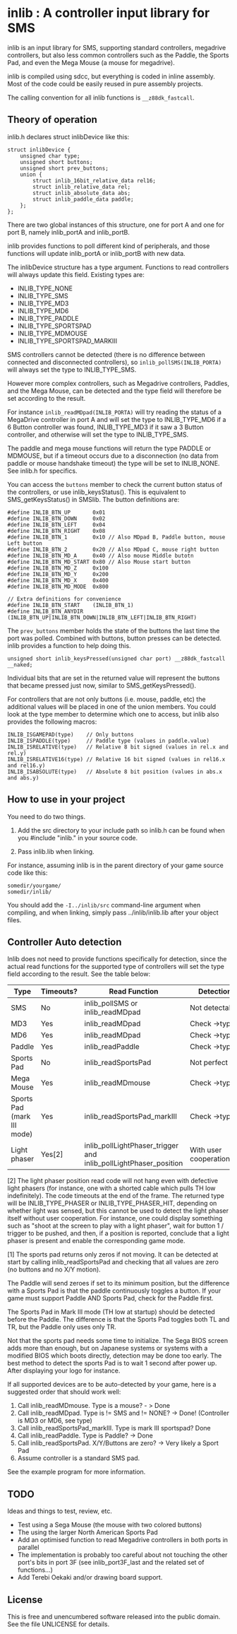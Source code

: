 inlib : A controller input library for SMS
==========================================

inlib is an input library for SMS, supporting standard controllers,
megadrive controllers, but also less common controllers such as the
Paddle, the Sports Pad, and even the Mega Mouse (a mouse for megadrive).

inlib is compiled using sdcc, but everything is coded in inline assembly.
Most of the code could be easily reused in pure assembly projects.

The calling convention for all inlib functions is `__z88dk_fastcall`.


Theory of operation
----------------------

inlib.h declares struct inlibDevice like this:

```
struct inlibDevice {
	unsigned char type;
	unsigned short buttons;
	unsigned short prev_buttons;
	union {
		struct inlib_16bit_relative_data rel16;
		struct inlib_relative_data rel;
		struct inlib_absolute_data abs;
		struct inlib_paddle_data paddle;
	};
};
```

There are two global instances of this structure, one for port A and one for port B,
namely inlib_portA and inlib_portB.

inlib provides functions to poll different kind of peripherals, and
those functions will update inlib_portA or inlib_portB with new data.

The inlibDevice structure has a type argument. Functions to read
controllers will always update this field. Existing types are:

 - INLIB_TYPE_NONE
 - INLIB_TYPE_SMS
 - INLIB_TYPE_MD3
 - INLIB_TYPE_MD6
 - INLIB_TYPE_PADDLE
 - INLIB_TYPE_SPORTSPAD
 - INLIB_TYPE_MDMOUSE
 - INLIB_TYPE_SPORTSPAD_MARKIII

SMS controllers cannot be detected (there is no difference between connected
and disconnected controllers), so `inlib_pollSMS(INLIB_PORTA)` will always
set the type to INLIB_TYPE_SMS.

However more complex controllers, such as Megadrive controllers, Paddles,
and the Mega Mouse, can be detected and the type field will therefore
be set according to the result.

For instance `inlib_readMDpad(INLIB_PORTA)` will try reading the status
of a MegaDrive controller in port A and will set the type to INLIB_TYPE_MD6
if a 6 Button controller was found, INLIB_TYPE_MD3 if it saw a 3 Button controller,
and otherwise will set the type to INLIB_TYPE_SMS.

The paddle and mega mouse functions will return the type PADDLE or MDMOUSE, but
if a timeout occurs due to a disconnection (no data from paddle or mouse handshake timeout)
the type will be set to INLIB_NONE. See inlib.h for specifics.

You can access the `buttons` member to check the current button status of the controllers, 
or use inlib_keysStatus(). This is equivalent to SMS_getKeysStatus() in SMSlib.
The button definitions are:

```
#define INLIB_BTN_UP       0x01
#define INLIB_BTN_DOWN     0x02
#define INLIB_BTN_LEFT     0x04
#define INLIB_BTN_RIGHT    0x08
#define INLIB_BTN_1        0x10 // Also MDpad B, Paddle button, mouse Left button
#define INLIB_BTN_2        0x20 // Also MDpad C, mouse right button
#define INLIB_BTN_MD_A     0x40 // Also mouse Middle butotn
#define INLIB_BTN_MD_START 0x80 // Also Mouse start button
#define INLIB_BTN_MD_Z     0x100
#define INLIB_BTN_MD_Y     0x200
#define INLIB_BTN_MD_X     0x400
#define INLIB_BTN_MD_MODE  0x800

// Extra definitions for convenience
#define INLIB_BTN_START    (INLIB_BTN_1)
#define INLIB_BTN_ANYDIR   (INLIB_BTN_UP|INLIB_BTN_DOWN|INLIB_BTN_LEFT|INLIB_BTN_RIGHT)
```

The `prev_buttons` member holds the state of the buttons the last time the port was
polled. Combined with buttons, button presses can be detected. inlib provides
a function to help doing this.

```
unsigned short inlib_keysPressed(unsigned char port) __z88dk_fastcall __naked;
```

Individual bits that are set in the returned value will represent the buttons that became
pressed just now, similar to SMS_getKeysPressed().

For controllers that are not only buttons (i.e. mouse, paddle, etc) the additional
values will be placed in one of the union members. You could look at the type member to
determine which one to access, but inlib also provides the following macros:

```
INLIB_ISGAMEPAD(type)    // Only buttons
INLIB_ISPADDLE(type)     // Paddle type (values in paddle.value)
INLIB_ISRELATIVE(type)   // Relative 8 bit signed (values in rel.x and rel.y)
INLIB_ISRELATIVE16(type) // Relative 16 bit signed (values in rel16.x and rel16.y)
INLIB_ISABSOLUTE(type)   // Absolute 8 bit position (values in abs.x and abs.y)
```

How to use in your project
--------------------------

You need to do two things.

1) Add the src directory to your include path so inlib.h
can be found when you #include "inlib." in your source code.

2) Pass inlib.lib when linking.

For instance, assuming inlib is in the parent directory of your game source
code like this:

```
somedir/yourgame/
somedir/inlib/
```

You should add the  `-I../inlib/src` command-line argument when compiling,
and when linking, simply pass ../inlib/inlib.lib after your object files.



Controller Auto detection
-------------------------

Inlib does not need to provide functions specifically for detection, since
the actual read functions for the supported type of controllers will set the
type field according to the result. See the table below:


| Type           | Timeouts?  | Read Function               | Detection        |
| ---------------|------------|-----------------------------|----------------- |
| SMS            | No         | inlib_pollSMS or inlib_readMDpad    | Not detectable   |
| MD3            | Yes        | inlib_readMDpad             | Check ->type     |
| MD6            | Yes        | inlib_readMDpad             | Check ->type     |
| Paddle         | Yes        | inlib_readPaddle            | Check ->type     |
| Sports Pad     | No         | inlib_readSportsPad         | Not perfect [1]  |
| Mega Mouse     | Yes        | inlib_readMDmouse           | Check ->type     |
| Sports Pad (mark III mode)    | Yes        | inlib_readSportsPad_markIII | Check ->type     |
| Light phaser   | Yes[2]     | inlib_pollLightPhaser_trigger and inlib_pollLightPhaser_position | With user cooperation[2] |


[2] The light phaser position read code will not hang even with defective light
phasers (for instance, one with a shorted cable which pulls TH low indefinitely).
The code timeouts at the end of the frame. The returned type will be 
INLIB_TYPE_PHASER or INLIB_TYPE_PHASER_HIT, depending on whether light was
sensed, but this cannot be used to detect the light phaser itself without
user cooperation. For instance, one could display something such as "shoot at 
the screen to play with a light phaser", wait for button 1 / trigger to be pushed,
and then, if a position is reported, conclude that a light phaser is present and
enable the corresponding game mode.

[1] The sports pad returns only zeros if not moving. It can be detected
at start by calling inlib_readSportsPad and checking that all values
are zero (no buttons and no X/Y motion).

The Paddle will send zeroes if set to its minimum position, but the difference
with a Sports Pad is that the paddle continuously toggles a button. If your game
must support Paddle AND Sports Pad, check for the Paddle first.

The Sports Pad in Mark III mode (TH low at startup) should be detected
before the Paddle. The difference is that the Sports Pad toggles both TL and TR,
but the Paddle only uses only TR.

Not that the sports pad needs some time to initialize. The Sega BIOS screen adds
more than enough, but on Japanese systems or systems with a modified BIOS which boots
directly, detection may be done too early. The best method to detect the sports
Pad is to wait 1 second after power up. After displaying your logo for instance.

If all supported devices are to be auto-detected by your game, here is a suggested
order that should work well:

1) Call inlib_readMDmouse. Type is a mouse? - > Done
2) Call inlib_readMDpad. Type is != SMS and != NONE? -> Done! (Controller is MD3 or MD6, see type)
3) Call inlib_readSportsPad_markIII. Type is mark III sportspad? Done
3) Call inlib_readPaddle. Type is Paddle? -> Done
4) Call inlib_readSportsPad. X/Y/Buttons are zero? -> Very likely a Sport Pad
5) Assume controller is a standard SMS pad.

See the example program for more information.


TODO
---------------------

Ideas and things to test, review, etc.

 - Test using a Sega Mouse (the mouse with two colored buttons)
 - The using the larger North American Sports Pad
 - Add an optimised function to read Megadrive controllers in both ports in parallel
 - The implementation is probably too careful about not touching the other
 port's bits in port 3F (see inlib_port3F_last and the related set of functions...)
 - Add Terebi Oekaki and/or drawing board support.


License
--------

This is free and unencumbered software released into the public domain. See the file UNLICENSE for details.

